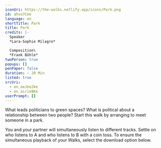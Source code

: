 ```yaml
---
iconUri: https://the-walks.netlify.app/icons/Park.png
id: ahvo7Cee
language: en
shortTitle: Park
title: Park
credits: |-
  Speaker
  *Lara-Sophie Milagro*

  Composition\
  *Frank Böhle*
twoPerson: true
popups: []
penPaper: false
duration: ~ 20 Min
listed: true
srcUri:
  - en_eeJee2ke
  - en_airie8Ke
userPrompt: []
---
```

What leads politicians to green spaces? What is political about a relationship between two people? Start this walk by arranging to meet someone in a park.

You and your partner will simultaneously listen to different tracks. Settle on who listens to A and who listens to B with a coin toss. To ensure the simultaneous playback of your Walks, select the download option below.